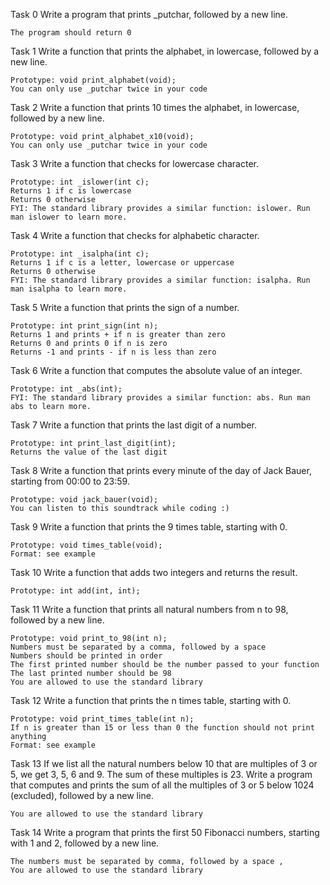 Task 0	Write a program that prints _putchar, followed by a new line.

	The program should return 0

Task 1	Write a function that prints the alphabet, in lowercase, followed by a new line.

	Prototype: void print_alphabet(void);
	You can only use _putchar twice in your code

Task 2	Write a function that prints 10 times the alphabet, in lowercase, followed by a new line.

	Prototype: void print_alphabet_x10(void);
	You can only use _putchar twice in your code

Task 3	Write a function that checks for lowercase character.

	Prototype: int _islower(int c);
	Returns 1 if c is lowercase
	Returns 0 otherwise
	FYI: The standard library provides a similar function: islower. Run man islower to learn more.

Task 4  Write a function that checks for alphabetic character.

	Prototype: int _isalpha(int c);
	Returns 1 if c is a letter, lowercase or uppercase
	Returns 0 otherwise
	FYI: The standard library provides a similar function: isalpha. Run man isalpha to learn more.

Task 5  Write a function that prints the sign of a number.

	Prototype: int print_sign(int n);
	Returns 1 and prints + if n is greater than zero
	Returns 0 and prints 0 if n is zero
	Returns -1 and prints - if n is less than zero

Task 6  Write a function that computes the absolute value of an integer.

	Prototype: int _abs(int);
	FYI: The standard library provides a similar function: abs. Run man abs to learn more.

Task 7  Write a function that prints the last digit of a number.

	Prototype: int print_last_digit(int);
	Returns the value of the last digit

Task 8  Write a function that prints every minute of the day of Jack Bauer, starting from 00:00 to 23:59.

	Prototype: void jack_bauer(void);
	You can listen to this soundtrack while coding :)

Task 9  Write a function that prints the 9 times table, starting with 0.

	Prototype: void times_table(void);
	Format: see example

Task 10 Write a function that adds two integers and returns the result.

	Prototype: int add(int, int);

Task 11 Write a function that prints all natural numbers from n to 98, followed by a new line.

	Prototype: void print_to_98(int n);
	Numbers must be separated by a comma, followed by a space
	Numbers should be printed in order
	The first printed number should be the number passed to your function
	The last printed number should be 98
	You are allowed to use the standard library

Task 12 Write a function that prints the n times table, starting with 0.

	Prototype: void print_times_table(int n);
	If n is greater than 15 or less than 0 the function should not print anything
	Format: see example

Task 13 If we list all the natural numbers below 10 that are multiples of 3 or 5, we get 3, 5, 6 and 9. The sum of these multiples is 23. Write a program that computes and prints the sum of all the multiples of 3 or 5 below 1024 (excluded), followed by a new line.

	You are allowed to use the standard library

Task 14 Write a program that prints the first 50 Fibonacci numbers, starting with 1 and 2, followed by a new line.

	The numbers must be separated by comma, followed by a space , 
	You are allowed to use the standard library
